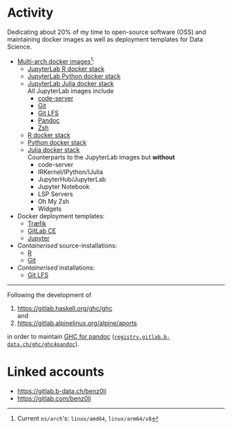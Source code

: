 # Activity

Dedicating about 20% of my time to open-source software (OSS) and maintaining
docker images as well as deployment templates for Data Science.

*  [Multi-arch docker images](https://gitlab.b-data.ch/explore?sort=latest_activity_desc&name=Multi-arch%20Docker%20Image&sort=latest_activity_desc)[^1]:
    *  [JupyterLab R docker stack](https://github.com/b-data/jupyterlab-r-docker-stack)
    *  [JupyterLab Python docker stack](https://github.com/b-data/jupyterlab-python-docker-stack)
    *  [JupyterLab Julia docker stack](https://github.com/b-data/jupyterlab-julia-docker-stack)  
       All JupyterLab images include
        *  [code-server](https://github.com/cdr/code-server)
        *  [Git](https://git-scm.com)
        *  [Git LFS](https://git-lfs.github.com)
        *  [Pandoc](https://pandoc.org)
        *  [Zsh](http://zsh.sourceforge.net)
    *  [R docker stack](https://github.com/b-data/r-docker-stack)
    *  [Python docker stack](https://github.com/b-data/python-docker-stack)
    *  [Julia docker stack](https://github.com/b-data/julia-docker-stack)  
       Counterparts to the JupyterLab images but **without**
        *  code-server
        *  IRKernel/IPython/IJulia
        *  JupyterHub/JupyterLab
        *  Jupyter Notebook
        *  LSP Servers
        *  Oh My Zsh
        *  Widgets
*  Docker deployment templates:
    *  [Træfik](https://github.com/b-data/docker-deployment-traefik)
    *  [GitLab CE](https://github.com/b-data/docker-deployment-gitlab-ce)
    *  [Jupyter](https://github.com/b-data/docker-deployment-jupyter)
*  _Containerised_ source-installations:
    *  [R](https://github.com/b-data/rsi)
    *  [Git](https://github.com/b-data/gsi)
*  _Containerised_ installations:
    *  [Git LFS](https://github.com/b-data/glfsi)

---

Following the development of

1.  https://gitlab.haskell.org/ghc/ghc  
    and
1.  https://gitlab.alpinelinux.org/alpine/aports

in order to maintain [GHC for pandoc](https://github.com/benz0li/ghc4pandoc)
([`registry.gitlab.b-data.ch/ghc/ghc4pandoc`](https://gitlab.b-data.ch/ghc/ghc4pandoc/container_registry)).

# Linked accounts

*  https://gitlab.b-data.ch/benz0li
*  https://gitlab.com/benz0li

[^1]: Current `os/arch`'s: `linux/amd64`, `linux/arm64/v8`
